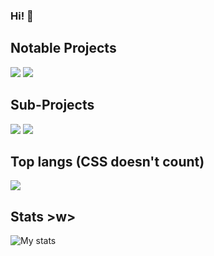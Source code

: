 ### Hi! 👋


## Notable Projects
<a href="https://github.com/dev-sda1/spotify-web-presence"><img src="https://github-readme-stats.vercel.app/api/pin/?username=dev-sda1&repo=spotify-web-presence&show_owner=true&theme=dark&hide_border=true"></a>
<a href="https://github.com/dev-sda1/ordinary-paper"><img src="https://github-readme-stats.vercel.app/api/pin/?username=dev-sda1&repo=ordinary-paper&show_owner=true&theme=dark&hide_border=true"></a>


## Sub-Projects
<a href="https://github.com/dev-sda1/DiscBot"><img src="https://github-readme-stats.vercel.app/api/pin/?username=dev-sda1&repo=DiscBot&show_owner=true&theme=dark&hide_border=true"></a>
<a href="https://github.com/dev-sda1/projects"><img src="https://github-readme-stats.vercel.app/api/pin/?username=dev-sda1&repo=projects&show_owner=true&theme=dark&hide_border=true"></a>


## Top langs (CSS doesn't count)
<img src="https://github-readme-stats.vercel.app/api/top-langs/?username=dev-sda1&show_icons=true&hide_border=false&theme=dark&hide_border=true">

## Stats >w>
<img src="https://github-readme-stats.vercel.app/api?username=dev-sda1&show_icons=true&hide_border=false&theme=dark&hide_border=true" alt="My stats">

<!--
**dev-sda1/dev-sda1** is a ✨ _special_ ✨ repository because its `README.md` (this file) appears on your GitHub profile.

Here are some ideas to get you started:

- 🔭 I’m currently working on ...
- 🌱 I’m currently learning ...
- 👯 I’m looking to collaborate on ...
- 🤔 I’m looking for help with ...
- 💬 Ask me about ...
- 📫 How to reach me: ...
- 😄 Pronouns: ...
- ⚡ Fun fact: ...
-->
